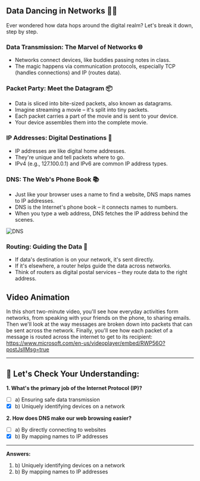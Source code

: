 ## **Data Dancing in Networks** 💃🕺

Ever wondered how data hops around the digital realm? Let's break it down, step by step.

### **Data Transmission: The Marvel of Networks** 🌐

- Networks connect devices, like buddies passing notes in class.
- The magic happens via communication protocols, especially TCP (handles connections) and IP (routes data).

### **Packet Party: Meet the Datagram** 📦

- Data is sliced into bite-sized packets, also known as datagrams.
- Imagine streaming a movie – it's split into tiny packets.
- Each packet carries a part of the movie and is sent to your device.
- Your device assembles them into the complete movie.

### **IP Addresses: Digital Destinations** 🔢

- IP addresses are like digital home addresses.
- They're unique and tell packets where to go.
- IPv4 (e.g., 127.100.0.1) and IPv6 are common IP address types.

### **DNS: The Web's Phone Book** 📚

- Just like your browser uses a name to find a website, DNS maps names to IP addresses.
- DNS is the Internet's phone book – it connects names to numbers.
- When you type a web address, DNS fetches the IP address behind the scenes.

![DNS](https://learn.microsoft.com/en-us/training/wwl-sci/describe-network-based-threats-mitigations/media/dns-lookup-table.png)
### **Routing: Guiding the Data** 🧭

- If data's destination is on your network, it's sent directly.
- If it's elsewhere, a router helps guide the data across networks.
- Think of routers as digital postal services – they route data to the right address.

## Video Animation

In this short two-minute video, you'll see how everyday activities form networks, from speaking with your friends on the phone, to sharing emails. Then we'll look at the way messages are broken down into packets that can be sent across the network. Finally, you'll see how each packet of a message is routed across the internet to get to its recipient: https://www.microsoft.com/en-us/videoplayer/embed/RWP56O?postJsllMsg=true

---

## 🧠 **Let's Check Your Understanding:**

**1. What's the primary job of the Internet Protocol (IP)?**
- [ ] a) Ensuring safe data transmission
- [x] b) Uniquely identifying devices on a network

**2. How does DNS make our web browsing easier?**
- [ ] a) By directly connecting to websites
- [x] b) By mapping names to IP addresses

---

**Answers:**
1. b) Uniquely identifying devices on a network
2. b) By mapping names to IP addresses